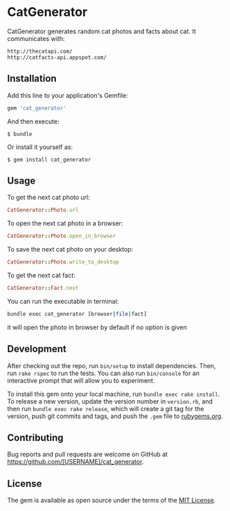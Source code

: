 # CatGenerator
CatGenerator generates random cat photos and facts about cat. It communicates with:
```
http://thecatapi.com/
http://catfacts-api.appspot.com/
```

## Installation

Add this line to your application's Gemfile:

```ruby
gem 'cat_generator'
```

And then execute:

    $ bundle

Or install it yourself as:

    $ gem install cat_generator

## Usage

To get the next cat photo url:
```ruby
CatGenerator::Photo.url
```

To open the next cat photo in a browser:
```ruby
CatGenerator::Photo.open_in_browser
```

To save the next cat photo on your desktop:
```ruby
CatGenerator::Photo.write_to_desktop
```

To get the next cat fact:
```ruby
CatGenerator::Fact.next
```

You can run the executable in terminal:
```bash
bundle exec cat_generator [browser|file|fact]
```

it will open the photo in browser by default if no option is given

## Development

After checking out the repo, run `bin/setup` to install dependencies. Then, run `rake rspec` to run the tests. You can also run `bin/console` for an interactive prompt that will allow you to experiment.

To install this gem onto your local machine, run `bundle exec rake install`. To release a new version, update the version number in `version.rb`, and then run `bundle exec rake release`, which will create a git tag for the version, push git commits and tags, and push the `.gem` file to [rubygems.org](https://rubygems.org).

## Contributing

Bug reports and pull requests are welcome on GitHub at https://github.com/[USERNAME]/cat_generator.


## License

The gem is available as open source under the terms of the [MIT License](http://opensource.org/licenses/MIT).

